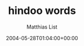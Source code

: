 ---
title: 'hindoo words'
posts: 2
hash: 't237'
author: 'Matthias List'
date: 2004-05-28T01:04:00+00:00
sources:
  - http://forums.tokipona.org/viewtopic.php%3Ft=237.html
---